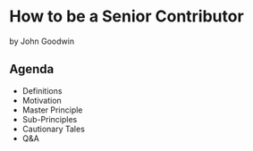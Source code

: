 # How to be a Senior Contributor

by John Goodwin

## Agenda

- Definitions
- Motivation
- Master Principle
- Sub-Principles
- Cautionary Tales
- Q&A
